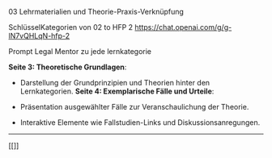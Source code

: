 03 Lehrmaterialien und Theorie-Praxis-Verknüpfung

SchlüsselKategorien von 02 to HFP 2 https://chat.openai.com/g/g-lN7vQHLqN-hfp-2

Prompt Legal Mentor zu jede lernkategorie

**Seite 3: Theoretische Grundlagen**:

- Darstellung der Grundprinzipien und Theorien hinter den Lernkategorien.
**Seite 4: Exemplarische Fälle und Urteile**:

- Präsentation ausgewählter Fälle zur Veranschaulichung der Theorie.
- Interaktive Elemente wie Fallstudien-Links und Diskussionsanregungen.

---
[[]]